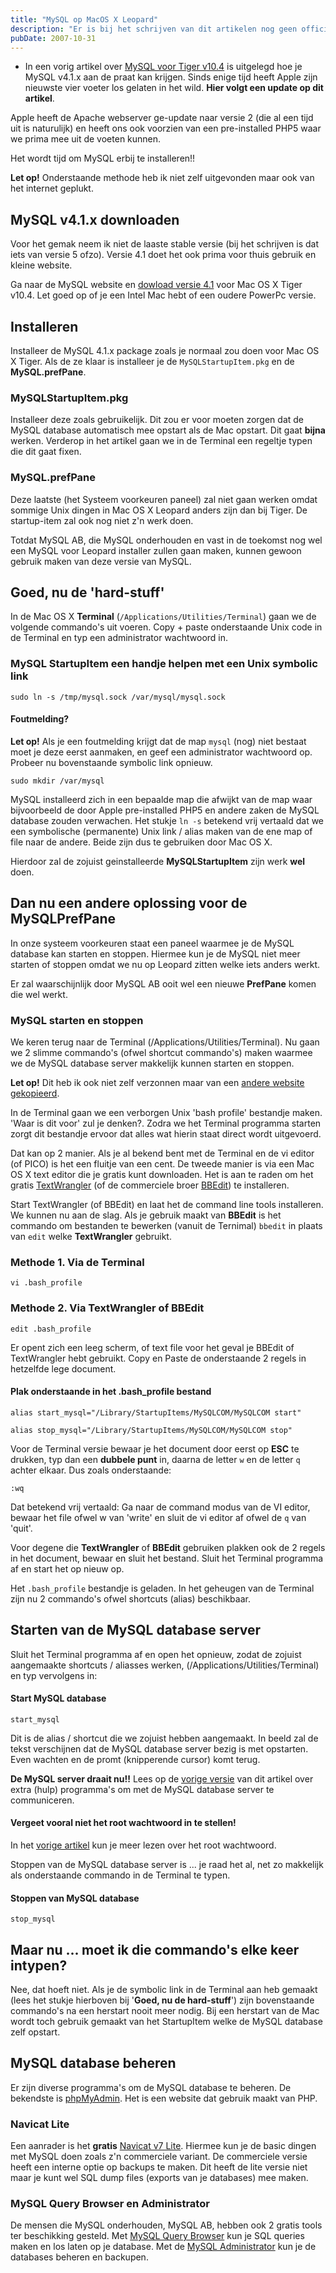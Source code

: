 ```yaml
---
title: "MySQL op MacOS X Leopard"
description: "Er is bij het schrijven van dit artikelen nog geen officiele versie uit van MySQL voor Mac OS X Leopard v10.5. Hier een omweg."
pubDate: 2007-10-31
---
```


* In een vorig artikel over [MySQL voor Tiger v10.4](http://www.atlantisdesign.nl/artikel/mysql-op-macosx-tiger) is uitgelegd hoe je MySQL v4.1.x aan de praat kan krijgen. Sinds enige tijd heeft Apple zijn nieuwste vier voeter los gelaten in het wild. **Hier volgt een update op dit artikel**.

Apple heeft de Apache webserver ge-update naar versie 2 (die al een tijd uit is naturulijk) en heeft ons ook voorzien van een pre-installed PHP5 waar we prima mee uit de voeten kunnen.

Het wordt tijd om MySQL erbij te installeren!!

**Let op!** Onderstaande methode heb ik niet zelf uitgevonden maar ook van het internet geplukt.

## MySQL v4.1.x downloaden

Voor het gemak neem ik niet de laaste stable versie (bij het schrijven is dat iets van versie 5 ofzo). Versie 4.1 doet het ook prima voor thuis gebruik en kleine website.

Ga naar de MySQL website en [dowload versie 4.1](http://dev.mysql.com/downloads/mysql/4.1.html#macosx-dmg) voor Mac OS X Tiger v10.4. Let goed op of je een Intel Mac hebt of een oudere PowerPc versie.

## Installeren

Installeer de MySQL 4.1.x package zoals je normaal zou doen voor Mac OS X Tiger. Als de ze klaar is installeer je de `MySQLStartupItem.pkg` en de **MySQL.prefPane**.

### MySQLStartupItem.pkg

Installeer deze zoals gebruikelijk. Dit zou er voor moeten zorgen dat de MySQL database automatisch mee opstart als de Mac opstart. Dit gaat **bijna** werken. Verderop in het artikel gaan we in de Terminal een regeltje typen die dit gaat fixen.

### MySQL.prefPane

Deze laatste (het Systeem voorkeuren paneel) zal niet gaan werken omdat sommige Unix dingen in Mac OS X Leopard anders zijn dan bij Tiger. De startup-item zal ook nog niet z'n werk doen.

Totdat MySQL AB, die MySQL onderhouden en vast in de toekomst nog wel een MySQL voor Leopard installer zullen gaan maken, kunnen gewoon gebruik maken van deze versie van MySQL.

## Goed, nu de 'hard-stuff'

In de Mac OS X **Terminal** (`/Applications/Utilities/Terminal`) gaan we de volgende commando's uit voeren. Copy + paste onderstaande Unix code in de Terminal en typ een administrator wachtwoord in.

### MySQL StartupItem een handje helpen met een Unix symbolic link

	sudo ln -s /tmp/mysql.sock /var/mysql/mysql.sock

#### Foutmelding?

**Let op!** Als je een foutmelding krijgt dat de map `mysql` (nog) niet bestaat moet je deze eerst aanmaken, en geef een administrator wachtwoord op. Probeer nu bovenstaande symbolic link opnieuw.

	sudo mkdir /var/mysql

MySQL installeerd zich in een bepaalde map die afwijkt van de map waar bijvoorbeeld de door Apple pre-installed PHP5 en andere zaken de MySQL database zouden verwachen. Het stukje `ln -s` betekend vrij vertaald dat we een symbolische (permanente) Unix link / alias maken van de ene map of file naar de andere. Beide zijn dus te gebruiken door Mac OS X.

Hierdoor zal de zojuist geinstalleerde **MySQLStartupItem** zijn werk **wel** doen.

## Dan nu een andere oplossing voor de MySQLPrefPane

In onze systeem voorkeuren staat een paneel waarmee je de MySQL database kan starten en stoppen. Hiermee kun je de MySQL niet meer starten of stoppen omdat we nu op Leopard zitten welke iets anders werkt.

Er zal waarschijnlijk door MySQL AB ooit wel een nieuwe **PrefPane** komen die wel werkt.

### MySQL starten en stoppen

We keren terug naar de Terminal (/Applications/Utilities/Terminal). Nu gaan we 2 slimme commando's (ofwel shortcut commando's) maken waarmee we de MySQL database server makkelijk kunnen starten en stoppen.

**Let op!** Dit heb ik ook niet zelf verzonnen maar van een [andere website gekopieerd](http://www.simplisticcomplexity.com/2007/10/27/start-and-stop-mysql-in-mac-os-x-105-leopard/).

In de Terminal gaan we een verborgen Unix 'bash profile' bestandje maken. 'Waar is dit voor' zul je denken?. Zodra we het Terminal programma starten zorgt dit bestandje ervoor dat alles wat hierin staat direct wordt uitgevoerd.

Dat kan op 2 manier. Als je al bekend bent met de Terminal en de vi editor (of PICO) is het een fluitje van een cent. De tweede manier is via een Mac OS X text editor die je gratis kunt downloaden. Het is aan te raden om het gratis [TextWrangler](http://www.barebones.com/products/textwrangler/) (of de commerciele broer [BBEdit](http://www.barebones.com/products/bbedit/index.shtml)) te installeren.

Start TextWrangler (of BBEdit) en laat het de command line tools installeren. We kunnen nu aan de slag. Als je gebruik maakt van **BBEdit** is het commando om bestanden te bewerken (vanuit de Ternimal) `bbedit` in plaats van `edit` welke **TextWrangler** gebruikt.

### Methode 1. Via de Terminal

	vi .bash_profile

### Methode 2. Via TextWrangler of BBEdit

	edit .bash_profile

Er opent zich een leeg scherm, of text file voor het geval je BBEdit of TextWrangler hebt gebruikt. Copy en Paste de onderstaande 2 regels in hetzelfde lege document.

#### Plak onderstaande in het .bash_profile bestand

	alias start_mysql="/Library/StartupItems/MySQLCOM/MySQLCOM start"

	alias stop_mysql="/Library/StartupItems/MySQLCOM/MySQLCOM stop"

Voor de Terminal versie bewaar je het document door eerst op **ESC** te drukken, typ dan een **dubbele punt** in, daarna de letter `w` en de letter `q` achter elkaar. Dus zoals onderstaande:

	:wq

Dat betekend vrij vertaald: Ga naar de command modus van de VI editor, bewaar het file ofwel w van 'write' en sluit de vi editor af ofwel de `q` van 'quit'.

Voor degene die **TextWrangler** of **BBEdit** gebruiken plakken ook de 2 regels in het document, bewaar en sluit het bestand. Sluit het Terminal programma af en start het op nieuw op.

Het `.bash_profile` bestandje is geladen. In het geheugen van de Terminal zijn nu 2 commando's ofwel shortcuts (alias) beschikbaar.

## Starten van de MySQL database server

Sluit het Terminal programma af en open het opnieuw, zodat de zojuist aangemaakte shortcuts / aliasses werken, (/Applications/Utilities/Terminal) en typ vervolgens in:

#### Start MySQL database

	start_mysql

Dit is de alias / shortcut die we zojuist hebben aangemaakt. In beeld zal de tekst verschijnen dat de MySQL database server bezig is met opstarten. Even wachten en de promt (knipperende cursor) komt terug.

**De MySQL server draait nu!!** Lees op de [vorige versie](http://www.atlantisdesign.nl/artikel/mysql-op-macosx-tiger) van dit artikel over extra (hulp) programma's om met de MySQL database server te communiceren.

#### Vergeet vooral niet het root wachtwoord in te stellen!

In het [vorige artikel](http://www.atlantisdesign.nl/artikel/mysql-op-macosx-tiger) kun je meer lezen over het root wachtwoord.

Stoppen van de MySQL database server is ... je raad het al, net zo makkelijk als onderstaande commando in de Terminal te typen.

#### Stoppen van MySQL database

	stop_mysql

## Maar nu ... moet ik die commando's elke keer intypen?

Nee, dat hoeft niet. Als je de symbolic link in de Terminal aan heb gemaakt (lees het stukje hierboven bij '**Goed, nu de hard-stuff**') zijn bovenstaande commando's na een herstart nooit meer nodig. Bij een herstart van de Mac wordt toch gebruik gemaakt van het StartupItem welke de MySQL database zelf opstart.

## MySQL database beheren

Er zijn diverse programma's om de MySQL database te beheren. De bekendste is [phpMyAdmin](http://www.phpmyadmin.net/). Het is een website dat gebruik maakt van PHP.

### Navicat Lite

Een aanrader is het **gratis** [Navicat v7 Lite](http://www.navicat.com/download.html). Hiermee kun je de basic dingen met MySQL doen zoals z'n commerciele variant. De commerciele versie heeft een interne optie op backups te maken. Dit heeft de lite versie niet maar je kunt wel SQL dump files (exports van je databases) mee maken.

### MySQL Query Browser en Administrator
De mensen die MySQL onderhouden, MySQL AB, hebben ook 2 gratis tools ter beschikking gesteld. Met [MySQL Query Browser](http://www.mysql.com/products/tools/query-browser/) kun je SQL queries maken en los laten op je database. Met de [MySQL Administrator](http://www.mysql.com/products/tools/administrator/) kun je de databases beheren en backupen.